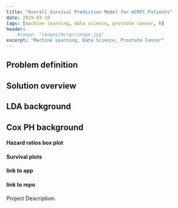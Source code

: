 ```yaml
---
title: "Overall Survival Prediction Model for mCRPC Patients"
date: 2019-03-18
tags: [machine learning, data science, prostate cancer, R]
header:
    #image: "images/mcrpc/image.jpg"
excerpt: "Machine Learning, Data Science, Prostate Cancer"
---
```


## Problem definition

## Solution overview

## LDA background

## Cox PH background

#### Hazard ratios box plot

#### Survival plots

#### link to app
#### link to repo

Project Description.
